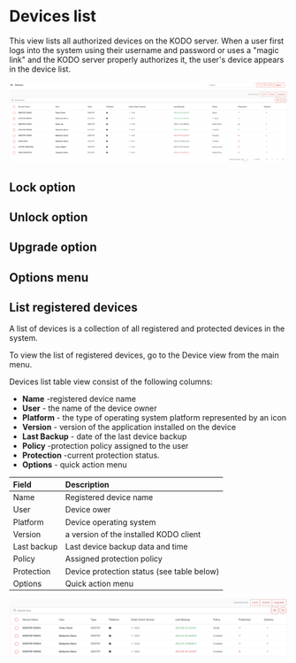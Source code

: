 # Devices list

This view lists all authorized devices on the KODO server. When a user first logs into the system using their username and password or uses a "magic link" and the KODO server properly authorizes it, the user's device appears in the device list.

![](../../../.gitbook/assets/image%20%2847%29.png)

## Lock option

## Unlock option

## Upgrade option

## Options menu

## List registered devices <a id="list-registered-devices"></a>

A list of devices is a collection of all registered and protected devices in the system.

To view the list of registered devices, go to the Device view from the main menu.

Devices list table view consist of the following columns:

* **Name** -registered device name
* **User** - the name of the device owner
* **Platform** - the type of operating system platform represented by an icon
* **Version** - version of the application installed on the device
* **Last Backup** - date of the last device backup
* **Policy**  -protection policy assigned to the user
* **Protection** -current protection status.
* **Options** - quick action menu

| **Field** | **Description** |
| :--- | :--- |
| Name | Registered device name |
| User | Device ower |
| Platform | Device operating system |
| Version | a version of the installed KODO client |
| Last backup | Last device backup data and time |
| Policy | Assigned protection policy |
| Protection | Device protection status \(see table below\) |
| Options | Quick action menu |

![](../../../.gitbook/assets/image%20%2860%29.png)

##  <a id="device-statuses"></a>

